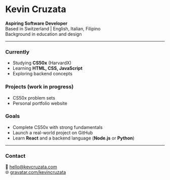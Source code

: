 # Kevin Cruzata

**Aspiring Software Developer**  
Based in Switzerland | English, Italian, Filipino  
Background in education and design

---

### Currently
- Studying **CS50x** (HarvardX)
- Learning **HTML, CSS, JavaScript**
- Exploring backend concepts

### Projects (work in progress)
- CS50x problem sets
- Personal portfolio website

### Goals
- Complete CS50x with strong fundamentals  
- Launch a real-world project on GitHub  
- Learn **React** and a backend language (**Node.js** or **Python**)

---

### Contact
📧 hello@kevcruzata.com  
🌐 [gravatar.com/kevincruzata](https://gravatar.com/kevincruzata)
